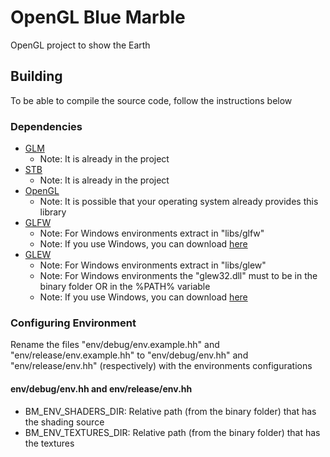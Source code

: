 # OpenGL Blue Marble
OpenGL project to show the Earth

## Building
To be able to compile the source code, follow the instructions below

### Dependencies
* [GLM](https://glm.g-truc.net/0.9.9/index.html)
  * Note: It is already in the project
* [STB](https://github.com/nothings/stb)
  * Note: It is already in the project
* [OpenGL](https://www.opengl.org)
  * Note: It is possible that your operating system already provides this library
* [GLFW](https://www.glfw.org)
  * Note: For Windows environments extract in "libs/glfw"
  * Note: If you use Windows, you can download [here](https://github.com/emanuelmoraes-dev/opengl-blue-marble/releases/download/v1.0.0-windows_x86_amd64/glfw.zip)
* [GLEW](http://glew.sourceforge.net)
  * Note: For Windows environments extract in "libs/glew"
  * Note: For Windows environments the "glew32.dll" must to be in the binary folder OR in the %PATH% variable
  * Note: If you use Windows, you can download [here](https://github.com/emanuelmoraes-dev/opengl-blue-marble/releases/download/v1.0.0-windows_x86_amd64/glew.zip)

### Configuring Environment
Rename the files "env/debug/env.example.hh" and "env/release/env.example.hh" to "env/debug/env.hh" and "env/release/env.hh" (respectively) with the environments configurations

#### env/debug/env.hh and env/release/env.hh
* BM_ENV_SHADERS_DIR: Relative path (from the binary folder) that has the shading source
* BM_ENV_TEXTURES_DIR: Relative path (from the binary folder) that has the textures

